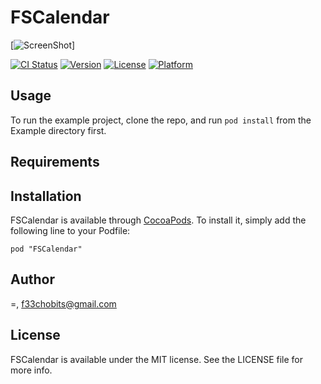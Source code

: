 # FSCalendar
[![ScreenShot](http://makeagif.com/i/r0ft43)]

[![CI Status](http://img.shields.io/travis/=/FSCalendar.svg?style=flat)](https://travis-ci.org/=/FSCalendar)
[![Version](https://img.shields.io/cocoapods/v/FSCalendar.svg?style=flat)](http://cocoadocs.org/docsets/FSCalendar)
[![License](https://img.shields.io/cocoapods/l/FSCalendar.svg?style=flat)](http://cocoadocs.org/docsets/FSCalendar)
[![Platform](https://img.shields.io/cocoapods/p/FSCalendar.svg?style=flat)](http://cocoadocs.org/docsets/FSCalendar)

## Usage

To run the example project, clone the repo, and run `pod install` from the Example directory first.

## Requirements

## Installation

FSCalendar is available through [CocoaPods](http://cocoapods.org). To install
it, simply add the following line to your Podfile:

    pod "FSCalendar"

## Author

=, f33chobits@gmail.com

## License

FSCalendar is available under the MIT license. See the LICENSE file for more info.

